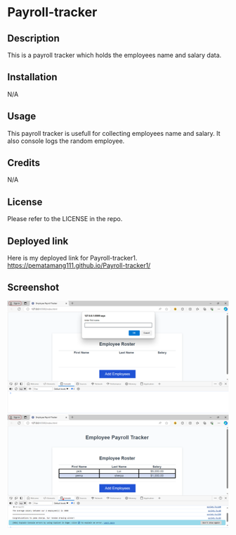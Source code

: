 # Payroll-tracker

## Description
This is a payroll tracker which holds the employees name and salary data.

## Installation

N/A

## Usage
This payroll tracker is usefull for collecting employees name and salary. It also console logs the random employee.


## Credits

N/A

## License

Please refer to the LICENSE in the repo.

## Deployed link
Here is my deployed link for Payroll-tracker1.
https://pematamang111.github.io/Payroll-tracker1/

## Screenshot
![alt text](<Screenshot (184).png>) ![alt text](<Screenshot (183).png>)

